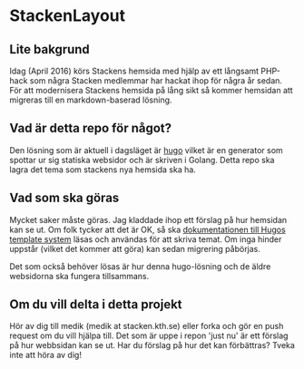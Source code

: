 # StackenLayout

## Lite bakgrund
Idag (April 2016) körs Stackens hemsida med hjälp av ett långsamt PHP-hack som 
några Stacken medlemmar har hackat ihop för några år sedan. För att modernisera 
Stackens hemsida på lång sikt så kommer hemsidan att migreras till en 
markdown-baserad lösning.

## Vad är detta repo för något?
Den lösning som är aktuell i dagsläget är
[hugo](https://github.com/spf13/hugo) vilket är en generator som spottar ur sig
statiska websidor och är skriven i Golang. Detta repo ska lagra det tema 
som stackens nya hemsida ska ha.

## Vad som ska göras
Mycket saker måste göras. Jag kladdade ihop ett förslag på hur hemsidan kan se
ut. Om folk tycker att det är OK, så ska [dokumentationen till Hugos template
system](https://gohugo.io/templates/overview/) läsas och användas för att
skriva temat. Om inga hinder uppstår (vilket det kommer att göra) kan sedan 
migrering påbörjas.

Det som också behöver lösas är hur denna hugo-lösning och de äldre websidorna ska
fungera tillsammans.

## Om du vill delta i detta projekt
Hör av dig till medik (medik at stacken.kth.se) eller forka och gör en push
request om du vill hjälpa till. Det som är uppe i repon 'just nu' är ett förslag
på hur webbsidan kan se ut. Har du förslag på hur det kan förbättras? Tveka
inte att höra av dig!
